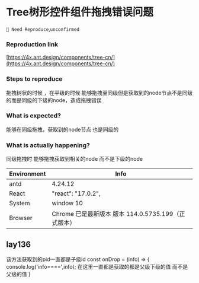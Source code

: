# Tree树形控件组件拖拽错误问题

`🤔 Need Reproduce`,`unconfirmed`

### Reproduction link

[https://4x.ant.design/components/tree-cn/](https://4x.ant.design/components/tree-cn/)

### Steps to reproduce

拖拽树状的时候 ，在平级的时候 能够拖拽至同级但是获取到的node节点不是同级的而是同级的下级的node，造成拖拽错误

### What is expected?

能够在同级拖拽，获取到的node节点 也是同级的

### What is actually happening?

同级拖拽时 能够拖拽获取到相关的node 而不是下级的node

| Environment | Info                                                |
| ----------- | --------------------------------------------------- |
| antd        | 4.24.12                                             |
| React       | "react": "17.0.2",                                  |
| System      | window 10                                           |
| Browser     | Chrome 已是最新版本 版本 114.0.5735.199（正式版本） |

<!-- generated by ant-design-issue-helper. DO NOT REMOVE -->

## lay136

该方法获取到的pid一直都是子级id
const onDrop = (info) => {
console.log('info====',info);
在这里一直都是获取的都是父级下级的值 而不是父级的值
}

<Tree
          showLine={true}
          onExpand={onExpand}
          className="draggable-tree"
          expandedKeys={expandedKeys}
          defaultExpandedKeys={expandedKeys}
          autoExpandParent={autoExpandParent}
          draggable
          blockNode
          onDragEnter={onDragEnter}
          onDragStart={onDragStart}
          onDrop={onDrop}
          treeData={gData}
          onSelect={setParentId}
        />
